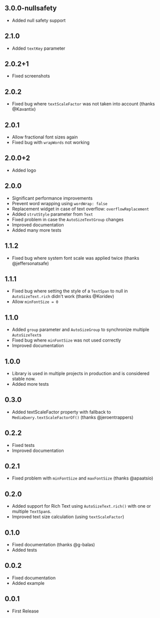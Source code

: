 ## 3.0.0-nullsafety

- Added null safety support

## 2.1.0

- Added `textKey` parameter

## 2.0.2+1

- Fixed screenshots

## 2.0.2

- Fixed bug where `textScaleFactor` was not taken into account (thanks @Kavantix)

## 2.0.1

- Allow fractional font sizes again
- Fixed bug with `wrapWords` not working

## 2.0.0+2

- Added logo

## 2.0.0

- Significant performance improvements
- Prevent word wrapping using `wordWrap: false`
- Replacement widget in case of text overflow: `overflowReplacement`
- Added `strutStyle` parameter from `Text`
- Fixed problem in case the `AutoSizeTextGroup` changes
- Improved documentation
- Added many more tests

## 1.1.2

- Fixed bug where system font scale was applied twice (thanks @jeffersonatsafe)

## 1.1.1

- Fixed bug where setting the style of a `TextSpan` to null in `AutoSizeText.rich` didn't work (thanks @Koridev)
- Allow `minFontSize = 0`

## 1.1.0

- Added `group` parameter and `AutoSizeGroup` to synchronize multiple `AutoSizeText`s
- Fixed bug where `minFontSize` was not used correctly
- Improved documentation

## 1.0.0

- Library is used in multiple projects in production and is considered stable now.
- Added more tests

## 0.3.0

- Added textScaleFactor property with fallback to `MediaQuery.textScaleFactorOf()` (thanks @jeroentrappers)

## 0.2.2

- Fixed tests
- Improved documentation

## 0.2.1

- Fixed problem with `minFontSize` and `maxFontSize` (thanks @apaatsio)

## 0.2.0

- Added support for Rich Text using `AutoSizeText.rich()` with one or multiple `TextSpan`s.
- Improved text size calculation (using `textScaleFactor`)

## 0.1.0

- Fixed documentation (thanks @g-balas)
- Added tests

## 0.0.2

- Fixed documentation
- Added example

## 0.0.1

- First Release
